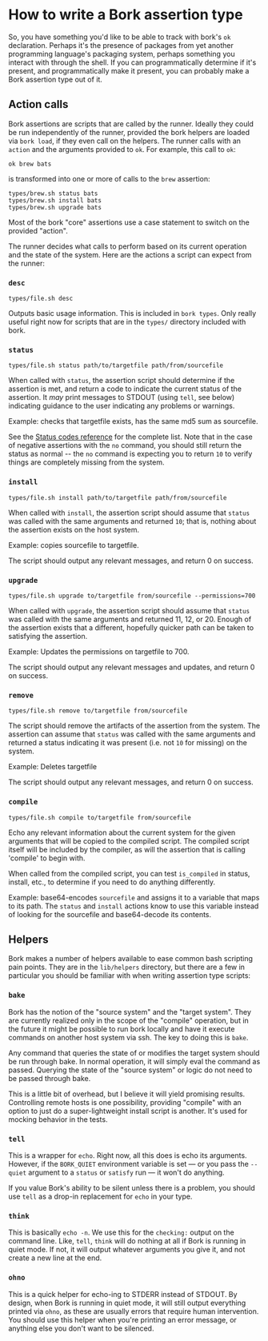 # How to write a Bork assertion type

So, you have something you'd like to be able to track with bork's `ok` declaration. Perhaps it's the presence of packages from yet another programming language's packaging system, perhaps something you interact with through the shell. If you can programmatically determine if it's present, and programmatically make it present, you can probably make a Bork assertion type out of it.

## Action calls

Bork assertions are scripts that are called by the runner. Ideally they could be run independently of the runner, provided the bork helpers are loaded via `bork load`, if they even call on the helpers. The runner calls with an `action` and the arguments provided to `ok`. For example, this call to `ok`:

```
ok brew bats
```

is transformed into one or more of calls to the `brew` assertion:

```
types/brew.sh status bats
types/brew.sh install bats
types/brew.sh upgrade bats
```

Most of the bork "core" assertions use a case statement to switch on the provided "action".

The runner decides what calls to perform based on its current operation and the state of the system. Here are the actions a script can expect from the runner:

### `desc`

```
types/file.sh desc
```

Outputs basic usage information. This is included in `bork types`. Only really useful right now for scripts that are in the `types/` directory included with bork.

### `status`

```
types/file.sh status path/to/targetfile path/from/sourcefile
```

When called with `status`, the assertion script should determine if the assertion is met, and return a code to indicate the current status of the assertion. It _may_ print messages to STDOUT (using `tell`, see below) indicating guidance to the user indicating any problems or warnings.

Example: checks that targetfile exists, has the same md5 sum as sourcefile.

See the [Status codes reference](./assertion_status_codes) for the complete list. Note that in the case of negative assertions with the `no` command, you should still return the status as normal -- the `no` command is expecting you to return `10` to verify things are completely missing from the system.

### `install`

```
types/file.sh install path/to/targetfile path/from/sourcefile
```

When called with `install`, the assertion script should assume that `status` was called with the same arguments and returned `10`; that is, nothing about the assertion exists on the host system.

Example: copies sourcefile to targetfile.

The script should output any relevant messages, and return 0 on success.

### `upgrade`

```
types/file.sh upgrade to/targetfile from/sourcefile --permissions=700
```

When called with `upgrade`, the assertion script should assume that `status` was called with the same arguments and returned 11, 12, or 20. Enough of the assertion exists that a different, hopefully quicker path can be taken to satisfying the assertion.

Example: Updates the permissions on targetfile to 700.

The script should output any relevant messages and updates, and return 0 on success.

### `remove`

```
types/file.sh remove to/targetfile from/sourcefile
```

The script should remove the artifacts of the assertion from the system. The assertion can assume that `status` was called with the same arguments and returned a status indicating it was present (i.e. not `10` for missing) on the system.

Example: Deletes targetfile

The script should output any relevant messages, and return 0 on success.

### `compile`

```
types/file.sh compile to/targetfile from/sourcefile
```

Echo any relevant information about the current system for the given arguments that will be copied to the compiled script. The compiled script itself will be included by the compiler, as will the assertion that is calling 'compile' to begin with.

When called from the compiled script, you can test `is_compiled` in status, install, etc., to determine if you need to do anything differently.

Example: base64-encodes `sourcefile` and assigns it to a variable that maps to its path. The `status` and `install` actions know to use this variable instead of looking for the sourcefile and base64-decode its contents.

## Helpers

Bork makes a number of helpers available to ease common bash scripting pain points. They are in the `lib/helpers` directory, but there are a few in particular you should be familiar with when writing assertion type scripts:

### `bake`

Bork has the notion of the "source system" and the "target system". They are currently realized only in the scope of the "compile" operation, but in the future it might be possible to run bork locally and have it execute commands on another host system via ssh. The key to doing this is `bake`.

Any command that queries the state of or modifies the target system should be run through bake. In normal operation, it will simply eval the command as passed. Querying the state of the "source system" or logic do not need to be passed through bake.

This is a little bit of overhead, but I believe it will yield promising results. Controlling remote hosts is one possibility, providing "compile" with an option to just do a super-lightweight install script is another. It's used for mocking behavior in the tests.

### `tell`

This is a wrapper for `echo`. Right now, all this does is echo its arguments. However, if the `BORK_QUIET` environment variable is set — or you pass the `--quiet` argument to a `status` or `satisfy` run — it won't do anything.

If you value Bork's ability to be silent unless there is a problem, you should use `tell` as a drop-in replacement for `echo` in your type.

### `think`

This is basically `echo -n`. We use this for the `checking:` output on the command line. Like, `tell`, `think` will do nothing at all if Bork is running in quiet mode. If not, it will output whatever arguments you give it, and not create a new line at the end.

### `ohno`

This is a quick helper for echo-ing to STDERR instead of STDOUT. By design, when Bork is running in quiet mode, it will still output everything printed via `ohno`, as these are usually errors that require human intervention. You should use this helper when you're printing an error message, or anything else you don't want to be silenced.